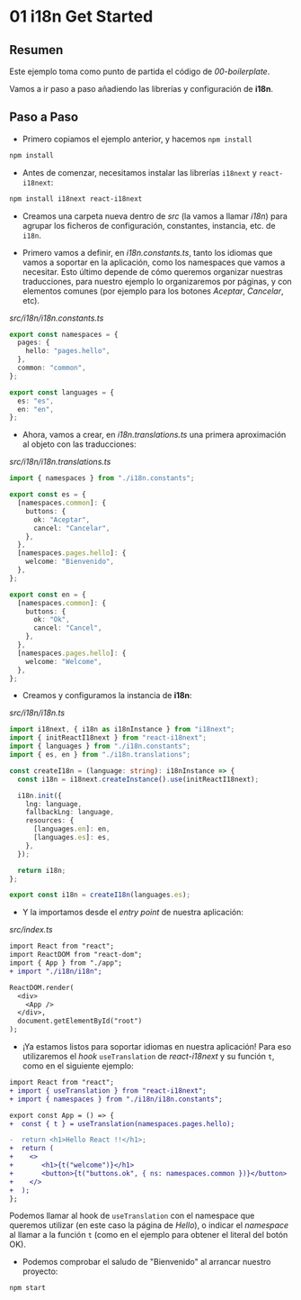# 01 i18n Get Started

## Resumen

Este ejemplo toma como punto de partida el código de _00-boilerplate_.

Vamos a ir paso a paso añadiendo las librerías y configuración de **i18n**.

## Paso a Paso

- Primero copiamos el ejemplo anterior, y hacemos `npm install`

```bash
npm install
```

- Antes de comenzar, necesitamos instalar las librerías `i18next` y `react-i18next`:

```bash
npm install i18next react-i18next
```

- Creamos una carpeta nueva dentro de _src_ (la vamos a llamar _i18n_) para agrupar los ficheros de configuración, constantes, instancia, etc. de `i18n`.

- Primero vamos a definir, en _i18n.constants.ts_, tanto los idiomas que vamos a soportar en la aplicación, como los namespaces que vamos a necesitar. Esto último depende de cómo queremos organizar nuestras traducciones, para nuestro ejemplo lo organizaremos por páginas, y con elementos comunes (por ejemplo para los botones _Aceptar_, _Cancelar_, etc).

_src/i18n/i18n.constants.ts_

```ts
export const namespaces = {
  pages: {
    hello: "pages.hello",
  },
  common: "common",
};

export const languages = {
  es: "es",
  en: "en",
};
```

- Ahora, vamos a crear, en _i18n.translations.ts_ una primera aproximación al objeto con las traducciones:

_src/i18n/i18n.translations.ts_

```ts
import { namespaces } from "./i18n.constants";

export const es = {
  [namespaces.common]: {
    buttons: {
      ok: "Aceptar",
      cancel: "Cancelar",
    },
  },
  [namespaces.pages.hello]: {
    welcome: "Bienvenido",
  },
};

export const en = {
  [namespaces.common]: {
    buttons: {
      ok: "Ok",
      cancel: "Cancel",
    },
  },
  [namespaces.pages.hello]: {
    welcome: "Welcome",
  },
};
```

- Creamos y configuramos la instancia de **i18n**:

_src/i18n/i18n.ts_

```ts
import i18next, { i18n as i18nInstance } from "i18next";
import { initReactI18next } from "react-i18next";
import { languages } from "./i18n.constants";
import { es, en } from "./i18n.translations";

const createI18n = (language: string): i18nInstance => {
  const i18n = i18next.createInstance().use(initReactI18next);

  i18n.init({
    lng: language,
    fallbackLng: language,
    resources: {
      [languages.en]: en,
      [languages.es]: es,
    },
  });

  return i18n;
};

export const i18n = createI18n(languages.es);
```

- Y la importamos desde el _entry point_ de nuestra aplicación:

_src/index.ts_

```diff
import React from "react";
import ReactDOM from "react-dom";
import { App } from "./app";
+ import "./i18n/i18n";

ReactDOM.render(
  <div>
    <App />
  </div>,
  document.getElementById("root")
);
```

- ¡Ya estamos listos para soportar idiomas en nuestra aplicación! Para eso utilizaremos el _hook_ `useTranslation` de _react-i18next_ y su función `t`, como en el siguiente ejemplo:

```diff
import React from "react";
+ import { useTranslation } from "react-i18next";
+ import { namespaces } from "./i18n/i18n.constants";

export const App = () => {
+  const { t } = useTranslation(namespaces.pages.hello);

-  return <h1>Hello React !!</h1>;
+  return (
+    <>
+       <h1>{t("welcome")}</h1>
+       <button>{t("buttons.ok", { ns: namespaces.common })}</button>
+    </>
+  );
};
```

Podemos llamar al hook de `useTranslation` con el namespace que queremos utilizar (en este caso la página de _Hello_), o indicar el _namespace_ al llamar a la función `t` (como en el ejemplo para obtener el literal del botón OK).

- Podemos comprobar el saludo de "Bienvenido" al arrancar nuestro proyecto:

```bash
npm start
```
